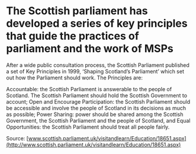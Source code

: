# The Scottish parliament has developed a series of key principles that guide the practices of parliament and the work of MSPs

After a wide public consultation process, the Scottish Parliament published a set of Key Principles in 1999, ‘Shaping Scotland’s Parliament’ which set out how the Parliament should work. The Principles are:

Accountable: the Scottish Parliament is answerable to the people of Scotland. The Scottish Parliament should hold the Scottish Government to account; Open and Encourage Participation: the Scottish Parliament should be accessible and involve the people of Scotland in its decisions as much as possible; Power Sharing: power should be shared among the Scottish Government, the Scottish Parliament and the people of Scotland, and Equal Opportunities: the Scottish Parliament should treat all people fairly.

Source: [www.scottish.parliament.uk/visitandlearn/Education/18651.aspx](http://www.scottish.parliament.uk/visitandlearn/Education/18651.aspx)

